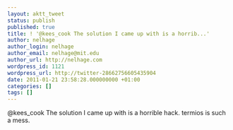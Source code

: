 ```yaml
---
layout: aktt_tweet
status: publish
published: true
title: ! '@kees_cook The solution I came up with is a horrib...'
author: nelhage
author_login: nelhage
author_email: nelhage@mit.edu
author_url: http://nelhage.com
wordpress_id: 1121
wordpress_url: http://twitter-28662756605435904
date: 2011-01-21 23:58:28.000000000 +01:00
categories: []
tags: []
---
```

@kees_cook The solution I came up with is a horrible hack. termios is such a mess.
